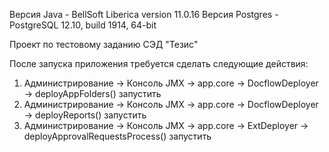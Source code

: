 Версия Java - BellSoft Liberica version 11.0.16
Версия Postgres - PostgreSQL 12.10, build 1914, 64-bit

Проект по тестовому заданию СЭД "Тезис"

После запуска приложения требуется сделать следующие действия:

1. Администрирование -> Консоль JMX -> app.core -> DocflowDeployer -> deployAppFolders() запустить
2. Администрирование -> Консоль JMX -> app.core -> DocflowDeployer -> deployReports() запустить
3. Администрирование -> Консоль JMX -> app.core -> ExtDeployer -> deployApprovalRequestsProcess() запустить

